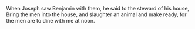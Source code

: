 When Joseph saw Benjamin with them, he said to the steward of his house, Bring the men into the house, and slaughter an animal and make ready, for the men are to dine with me at noon.
